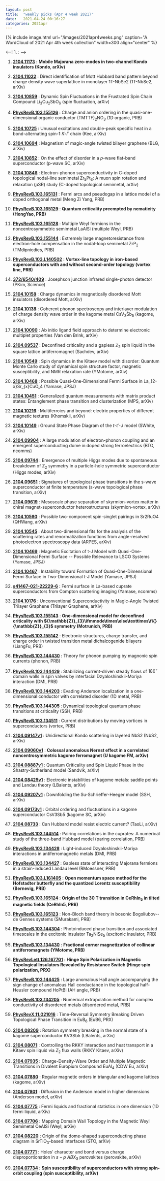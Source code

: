 ```yaml
---
layout: post
title:  "weekly picks (Apr 4 week 2021)"
date:   2021-04-24 00:16:27
categories: 2021apr
---
```


{% include image.html url="/images/2021apr4weeks.png" caption="A WordCloud of 2021 Apr 4th week collection" width=300 align="center" %}


<--! 1. **[]()** : -->


1. **[2104.11173](http://arxiv.org/abs/2104.11173)** : **Mobile Majorana zero-modes in two-channel Kondo insulators (Kondo, arXiv)**

1. **[2104.11022](http://arxiv.org/abs/2104.11022)** : Direct identification of Mott Hubbard band pattern beyond charge density wave superlattice in monolayer 1T-NbSe2 (1T-NbSe2, arXiv)


1. **[2104.10859](http://arxiv.org/abs/2104.10859)** : Dynamic Spin Fluctuations in the Frustrated Spin Chain Compound Li$_3$Cu$_2$SbO$_6$ (spin fluctuation, arXiv)

1. **[PhysRevB.103.155126](https://link.aps.org/doi/10.1103/PhysRevB.103.155126)** : Charge and anion ordering in the quasi-one-dimensional organic conductor ${(\mathrm{TMTTF})}_{2}{\mathrm{NO}}_{3}$ (1D organic, PRB)

1. **[2104.10725](http://arxiv.org/abs/2104.10725)** : Unusual excitations and double-peak specific heat in a bond-alternating spin-$1$ $K$-$\Gamma$ chain (Kee, arXiv)

1. **[2104.10694](http://arxiv.org/abs/2104.10694)** : Magnetism of magic-angle twisted bilayer graphene (BLG, arXiv)



1. **[2104.10852](http://arxiv.org/abs/2104.10852)** : On the effect of disorder in a $p$-wave flat-band superconductor (p-wave SC, arXiv)

1. **[2104.10846](http://arxiv.org/abs/2104.10846)** : Electron-phonon superconductivity in C-doped topological nodal-line semimetal Zr$_5$Pt$_3$: A muon spin rotation and relaxation ($\mu$SR) study (C-doped topological semimetal, arXiv)

1. **[PhysRevB.103.165131](https://link.aps.org/doi/10.1103/PhysRevB.103.165131)** : Fermi arcs and pseudogap in a lattice model of a doped orthogonal metal (Meng Zi Yang, PRB)

1. **[PhysRevB.103.165129](https://link.aps.org/doi/10.1103/PhysRevB.103.165129)** : **Quantum criticality preempted by nematicity (HongYao, PRB)**

1. **[PhysRevB.103.165128](https://link.aps.org/doi/10.1103/PhysRevB.103.165128)** : Multiple Weyl fermions in the noncentrosymmetric semimetal LaAlSi (multiple Weyl, PRB)

1. **[PhysRevB.103.155144](https://link.aps.org/doi/10.1103/PhysRevB.103.155144)** : Extremely large magnetoresistance from electron-hole compensation in the nodal-loop semimetal ${\mathrm{ZrP}}_{2}$ (TMdipnicdies, PRB)

1. **[PhysRevB.103.L140502](https://link.aps.org/doi/10.1103/PhysRevB.103.L140502)** : **Vortex-line topology in iron-based superconductors with and without second-order topology (vortex line, PRB)**

1. **[372/6540/409](https://science.sciencemag.org/content/372/6540/409)** : Josephson junction infrared single-photon detector (PKim, Science)


1. **[2104.10158](http://arxiv.org/abs/2104.10158)** : Charge dynamics in magnetically disordered Mott insulators (disordered Mott, arXiv)

1. **[2104.10138](http://arxiv.org/abs/2104.10138)** : Coherent phonon spectroscopy and interlayer modulation of charge density wave order in the kagome metal CsV$_3$Sb$_5$ (kagome, arXiv)


1. **[2104.10090](http://arxiv.org/abs/2104.10090)** : Ab initio ligand field approach to determine electronic multiplet properties (Van den Brink, arXiv)

1. **[2104.09537](http://arxiv.org/abs/2104.09537)** : Deconfined criticality and a gapless $\mathbb{Z}_2$ spin liquid in the square lattice antiferromagnet (Sachdev, arXiv)


1. **[2104.10549](http://arxiv.org/abs/2104.10549)** : Spin dynamics in the Kitaev model with disorder: Quantum Monte Carlo study of dynamical spin structure factor, magnetic susceptibility, and NMR relaxation rate (YMotome, arXiv)

1. **[2104.10468](http://arxiv.org/abs/2104.10468)** : Possible Quasi-One-Dimensional Fermi Surface in La_{2-x}Sr_{x}CuO_4 (Yamase, JPSJ)


1. **[2104.10451](http://arxiv.org/abs/2104.10451)** : Generalized quantum measurements with matrix product states: Entanglement phase transition and clusterization (MPS, arXiv)

1. **[2104.10216](http://arxiv.org/abs/2104.10216)** : Multiferroics and beyond: electric properties of different magnetic textures (Khomskii, arXiv)

1. **[2104.10149](http://arxiv.org/abs/2104.10149)** : Ground State Phase Diagram of the $t$-$t'$-$J$ model (SWhite, arXiv)

1. **[2104.09904](http://arxiv.org/abs/2104.09904)** : A large modulation of electron-phonon coupling and an emergent superconducting dome in doped strong ferroelectrics (BTO, ncomms)

1. **[2104.09744](http://arxiv.org/abs/2104.09744)** : Emergence of multiple Higgs modes due to spontaneous breakdown of $\mathbb{Z}_2$ symmetry in a particle-hole symmetric superconductor (Higgs modes, arXiv)

1. **[2104.09651](http://arxiv.org/abs/2104.09651)** : Signatures of topological phase transitions in the s-wave superconductor at finite temperature (s-wave topological phase transition, arXiv)

1. **[2104.09619](http://arxiv.org/abs/2104.09619)** : Mesoscale phase separation of skyrmion-vortex matter in chiral magnet-superconductor heterostructures (skyrmion-vortex, arXiv)

1. **[2104.10560](http://arxiv.org/abs/2104.10560)** : Possible two-component spin-singlet pairings in Sr2RuO4 (QHWang, arXiv)

1. **[2104.10545](http://arxiv.org/abs/2104.10545)** : About two-dimensional fits for the analysis of the scattering rates and renormalization functions from angle-resolved photoelectron spectroscopy data (ARPES, arXiv)

1. **[2104.10469](http://arxiv.org/abs/2104.10469)** : Magnetic Excitation of t-J Model with Quasi-One-Dimensional Fermi Surface -- Possible Relevance to LSCO Systems (Yamase, JPSJ)

1. **[2104.10467](http://arxiv.org/abs/2104.10467)** : Instability toward Formation of Quasi-One-Dimensional Fermi Surface in Two-Dimensional t-J Model (Yamase, JPSJ)

1. **[s41467-021-22229-6](https://www.nature.com/articles/s41467-021-22229-6)** : Fermi surface in La-based cuprate superconductors from Compton scattering imaging (Yamase, ncomms)

1. **[2104.10176](http://arxiv.org/abs/2104.10176)** : Unconventional Superconductivity in Magic-Angle Twisted Trilayer Graphene (Trilayer Graphene, arXiv)

1. **[PhysRevB.103.155143](https://link.aps.org/doi/10.1103/PhysRevB.103.155143)** : **One-dimensional model for deconfined criticality with ${\mathbb{Z}}_{3}\ifmmode\times\else\texttimes\fi{}{\mathbb{Z}}_{3}$ symmetry (Motrunich, PRB)**


1. **[PhysRevB.103.155142](https://link.aps.org/doi/10.1103/PhysRevB.103.155142)** : Electronic structures, charge transfer, and charge order in twisted transition metal dichalcogenide bilayers (LiangFu, PRB)


1. **[PhysRevB.103.144430](https://link.aps.org/doi/10.1103/PhysRevB.103.144430)** : Theory for phonon pumping by magnonic spin currents (phonon, PRB)


1. **[PhysRevB.103.144429](https://link.aps.org/doi/10.1103/PhysRevB.103.144429)** : Stabilizing current-driven steady flows of ${180}^{\ensuremath{\circ}}$ domain walls in spin valves by interfacial Dzyaloshinskii-Moriya interaction (DMI, PRB)

1. **[PhysRevB.103.144203](https://link.aps.org/doi/10.1103/PhysRevB.103.144203)** : Evading Anderson localization in a one-dimensional conductor with correlated disorder (1D metal, PRB)

1. **[PhysRevB.103.144305](https://link.aps.org/doi/10.1103/PhysRevB.103.144305)** : Dynamical topological quantum phase transitions at criticality (SSH, PRB)

1. **[PhysRevB.103.134511](https://link.aps.org/doi/10.1103/PhysRevB.103.134511)** : Current distributions by moving vortices in superconductors (vortex, PRB)


1. **[2104.09147v1](https://arxiv.org/abs/2104.09147v1)** : Unidirectional Kondo scattering in layered NbS2 (NbS2, arXiv)

1. **[2104.09060v1](https://arxiv.org/abs/2104.09060v1)** : **Colossal anomalous Nernst effect in a correlated noncentrosymmetric kagome ferromagnet (U kagome FM, arXiv)**

1. **[2104.08887v1](https://arxiv.org/abs/2104.08887v1)** : Quantum Criticality and Spin Liquid Phase in the Shastry-Sutherland model (Sandvik, arXiv)

1. **[2104.08425v1](https://arxiv.org/abs/2104.08425v1)** : Electronic instabilities of kagome metals: saddle points and Landau theory (LBalents, arXiv)

1. **[2104.09207v1](https://arxiv.org/abs/2104.09207v1)** : Downfolding the Su-Schrieffer-Heeger model (SSH, arXiv)


1. **[2104.09173v1](https://arxiv.org/abs/2104.09173v1)** : Orbital ordering and fluctuations in a kagome superconductor CsV3Sb5 (kagome SC, arXiv)

1. **[2104.08733](https://arxiv.org/abs/2104.08733)** : Can Hubbard model resist electric current? (TaoLi, arXiv)

1. **[PhysRevB.103.144514](https://link.aps.org/doi/10.1103/PhysRevB.103.144514)** : Pairing correlations in the cuprates: A numerical study of the three-band Hubbard model (paring correlation, PRB)

1. **[PhysRevB.103.134428](https://link.aps.org/doi/10.1103/PhysRevB.103.134428)** : Light-induced Dzyaloshinskii-Moriya interactions in antiferromagnetic metals (DMI, PRB)

1. **[PhysRevB.103.134427](https://link.aps.org/doi/10.1103/PhysRevB.103.134427)** : Gapless state of interacting Majorana fermions in a strain-induced Landau level (RMoessner, PRB)

1. **[PhysRevB.103.L161405](https://link.aps.org/doi/10.1103/PhysRevB.103.L161405)** : **Open momentum space method for the Hofstadter butterfly and the quantized Lorentz susceptibility (Bernevig, PRB)** 

1. **[PhysRevB.103.165124](https://link.aps.org/doi/10.1103/PhysRevB.103.165124)** : **Origin of the 30 T transition in ${\mathrm{CeRhIn}}_{5}$ in tilted magnetic fields (CeRhIn5, PRB)**

1. **[PhysRevB.103.165123](https://link.aps.org/doi/10.1103/PhysRevB.103.165123)** : Non-Bloch band theory in bosonic Bogoliubov--de Gennes systems (SMurakami, PRB)


1. **[PhysRevB.103.144304](https://link.aps.org/doi/10.1103/PhysRevB.103.144304)** : Photoinduced phase transition and associated timescales in the excitonic insulator ${\mathrm{Ta}}_{2}\mathrm{Ni}{\mathrm{Se}}_{5}$ (excitonic insulator, PRB)

1. **[PhysRevB.103.134430](https://link.aps.org/doi/10.1103/PhysRevB.103.134430)** : **Fractional corner magnetization of collinear antiferromagnets (YMotome, PRB)**

1. **[PhysRevLett.126.167701](https://link.aps.org/doi/10.1103/PhysRevLett.126.167701)** : **Hinge Spin Polarization in Magnetic Topological Insulators Revealed by Resistance Switch (Hinge spin polarization, PRX)**


1. **[PhysRevB.103.144425](https://link.aps.org/doi/10.1103/PhysRevB.103.144425)** : Large anomalous Hall angle accompanying the sign change of anomalous Hall conductance in the topological half-Heusler compound HoPtBi (AH angle, PRB)

1. **[PhysRevB.103.134205](https://link.aps.org/doi/10.1103/PhysRevB.103.134205)** : Numerical extrapolation method for complex conductivity of disordered metals (disordered metal, PRB)

1. **[PhysRevX.11.021016](https://link.aps.org/doi/10.1103/PhysRevX.11.021016)** : Time-Reversal Symmetry Breaking Driven Topological Phase Transition in ${\mathrm{EuB}}_{6}$ (EuB6, PRX)

1. **[2104.08209](http://arxiv.org/abs/2104.08209)** : Rotation symmetry breaking in the normal state of a kagome superconductor KV3Sb5 (LBalents, arXiv)

1. **[2104.08071](http://arxiv.org/abs/2104.08071)** : Controlling the RKKY interaction and heat transport in a Kitaev spin liquid via $Z_2$ flux walls (RKKY Kitaev, arXiv)

1. **[2104.07935](http://arxiv.org/abs/2104.07935)** : Charge-Density-Wave Order and Multiple Magnetic Transitions in Divalent Europium Compound EuAl$_4$ (CDW Eu, arXiv)

1. **[2104.07880](http://arxiv.org/abs/2104.07880)** : Regular magnetic orders in triangular and kagome lattices (kagome, arXiv)

1. **[2104.07801](http://arxiv.org/abs/2104.07801)** : Diffusion in the Anderson model in higher dimensions (Anderson model, arXiv)

1. **[2104.07775](http://arxiv.org/abs/2104.07775)** : Fermi liquids and fractional statistics in one dimension (1D fermi liquid, arXiv)

1. **[2104.07706](http://arxiv.org/abs/2104.07706)** : Mapping Domain Wall Topology in the Magnetic Weyl Semimetal CeAlSi (Weyl, arXiv)

1. **[2104.08220](http://arxiv.org/abs/2104.08220)** : Origin of the dome-shaped superconducting phase diagram in $\mathrm{SrTiO}_3$-based interfaces (STO, arXiv)

1. **[2104.07771](http://arxiv.org/abs/2104.07771)** : Holes' character and bond versus charge disproportionation in $s-p$ $ABX_{3}$ perovskites (perovskite, arXiv)

1. **[2104.07734](http://arxiv.org/abs/2104.07734)** : **Spin susceptibility of superconductors with strong spin-orbit coupling (spin susceptibility, arXiv)**
